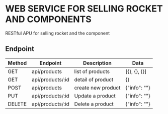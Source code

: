 # WEB SERVICE FOR SELLING ROCKET AND COMPONENTS

RESTful APU for selling rocket and the component

## Endpoint
|  Method  | Endpoint              | Description                 | Data                           |
|----------|-----------------------|-----------------------------|--------------------------------|
| GET      | api/products          | list of products            | [{}, {}, {}]                   |
| GET      | api/products/:id      | detail of product           | {}                             |
| POST     | api/products          | create new product          | {"info": ""}                   |
| PUT      | api/products/:id      | Update a product            | {"info": ""}                   |
| DELETE   | api/products/:id      | Delete a product            | {"info": ""}                   |